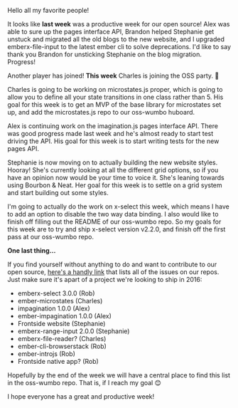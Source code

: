 Hello all my favorite people!

It looks like **last week** was a productive week for our open source!
Alex was able to sure up the pages interface API, Brandon helped
Stephanie get unstuck and migrated all the old blogs to the new
website, and I upgraded emberx-file-input to the latest ember cli to
solve deprecations. I'd like to say thank you Brandon for unsticking
Stephanie on the blog migration. Progress!

Another player has joined! **This week** Charles is joining the OSS
party. 👏

Charles is going to be working on microstates.js proper, which is
going to allow you to define all your state transitions in one class
rather than 5. His goal for this week is to get an MVP of the base
library for microstates set up, and add the microstates.js repo to our
oss-wumbo huboard.

Alex is continuing work on the imagination.js pages interface
API. There was good progress made last week and he's almost ready to
start test driving the API. His goal for this week is to start writing
tests for the new pages API.

Stephanie is now moving on to actually building the new website
styles. Hooray! She's currently looking at all the different grid
options, so if you have an opinion now would be your time to voice
it. She's leaning towards using Bourbon & Neat. Her goal for this week
is to settle on a grid system and start building out some styles.

I'm going to actually do the work on x-select this week, which means I
have to add an option to disable the two way data binding. I also
would like to finish off filling out the README of our oss-wumbo
repo. So my goals for this week are to try and ship x-select version
v2.2.0, and finish off the first pass at our oss-wumbo repo.

**One last thing...**

If you find yourself without anything to do and want to contribute to
our open source,
[here's a handly link](https://github.com/issues?q=is%3Aopen+is%3Aissue+user%3Athefrontside+is%3Apublic)
that lists all of the issues on our repos. Just make sure it's apart
of a project we're looking to ship in 2016:

- emberx-select 3.0.0 (Rob)
- ember-microstates (Charles)
- impagination 1.0.0 (Alex)
- ember-impagination 1.0.0 (Alex)
- Frontside website (Stephanie)
- emberx-range-input 2.0.0 (Stephanie)
- emberx-file-reader? (Charles)
- ember-cli-browserstack (Rob)
- ember-introjs (Rob)
- Frontside native app? (Rob)

Hopefully by the end of the week we will have a central place to find this list in the oss-wumbo repo. That is, if I reach my goal 😊

I hope everyone has a great and productive week!
